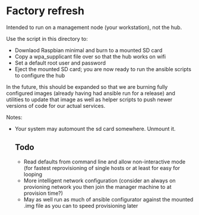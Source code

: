 # Factory refresh

Intended to run on a management node (your workstation), not the hub.

Use the script in this directory to:
  * Downlaod Raspbian minimal and burn to a mounted SD card
  * Copy a wpa_supplicant file over so that the hub works on wifi
  * Set a default root user and password
  * Eject the mounted SD card; you are now ready to run the ansible scripts to configure the hub

  In the future, this should be expanded so that we are burning fully configured images (already having had ansible run for a release) and utilities to update that image as well as helper scripts to push newer versions of code for our actual services.

Notes:
* Your system may automount the sd card somewhere.  Unmount it.

  ## Todo
  * Read defaults from command line and allow non-interactive mode (for fastest reprovisioning of single hosts or at least for easy for looping
  * More intelligent network configuration (consider an always on provioning network you then join the manager machine to at provision time?)
  * May as well run as much of ansible configurator against the mounted .img file as you can to speed provisioning later
  